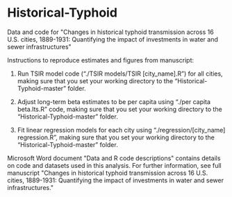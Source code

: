 # Historical-Typhoid
Data and code for "Changes in historical typhoid transmission across 16 U.S. cities, 1889-1931: Quantifying the impact of investments in water and sewer infrastructures"

Instructions to reproduce estimates and figures from manuscript:

1)	Run TSIR model code (“./TSIR models/TSIR [city_name].R”) for all cities, making sure that you set your working directory to the “Historical-Typhoid-master” folder.

2)	Adjust long-term beta estimates to be per capita using “./per capita beta.lts.R” code, making sure that you set your working directory to the “Historical-Typhoid-master” folder.

3)	Fit linear regression models for each city using “./regression/[city_name] regression.R”, making sure that you set your working directory to the “Historical-Typhoid-master” folder.


Microsoft Word document "Data and R code descriptions" contains details on code and datasets used in this analysis. For further information, see full manuscript "Changes in historical typhoid transmission across 16 U.S. cities, 1889-1931: Quantifying the impact of investments in water and sewer infrastructures."
